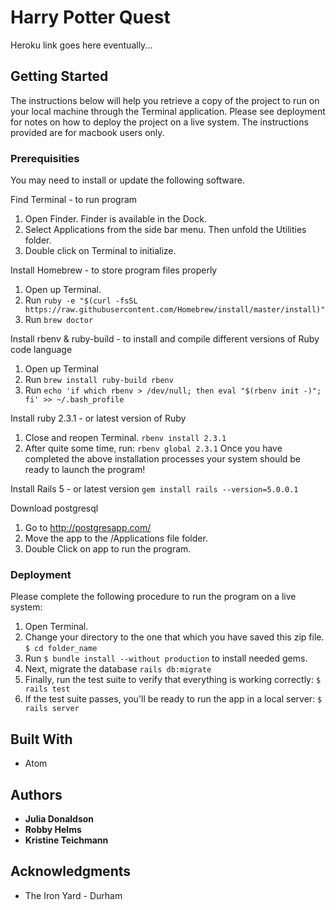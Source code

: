 # Harry Potter Quest

Heroku link goes here eventually...

## Getting Started

The instructions below will help you retrieve a copy of the project to run on your local machine through the Terminal application. Please see deployment for notes on how to deploy the project on a live system.  The instructions provided are for macbook users only.

### Prerequisities

You may need to install or update the following software.

Find Terminal - to run program
  1. Open Finder. Finder is available in the Dock.
  2. Select Applications from the side bar menu.  Then unfold the Utilities folder.
  3. Double click on Terminal to initialize.

Install Homebrew - to store program files properly
  1. Open up Terminal.
  2. Run `ruby -e "$(curl -fsSL https://raw.githubusercontent.com/Homebrew/install/master/install)"`
  3. Run `brew doctor`

Install rbenv & ruby-build - to install and compile different versions of Ruby code language
  1. Open up Terminal
  2. Run `brew install ruby-build rbenv`
  3. Run `echo 'if which rbenv > /dev/null; then eval "$(rbenv init -)"; fi' >> ~/.bash_profile`

Install ruby 2.3.1 - or latest version of Ruby
  1. Close and reopen Terminal. `rbenv install 2.3.1`
  2. After quite some time, run: `rbenv global 2.3.1`
Once you have completed the above installation processes your system should be ready to launch the program!

Install Rails 5 - or latest version
``
gem install rails --version=5.0.0.1
``

Download postgresql
  1. Go to http://postgresapp.com/
  2. Move the app to the /Applications file folder.
  3. Double Click on app to run the program.


### Deployment

Please complete the following procedure to run the program on a live system:
  1. Open Terminal.
  2. Change your directory to the one that which you have saved this zip file. `$ cd folder_name`
  3. Run `$ bundle install --without production` to install needed gems.
  4. Next, migrate the database `rails db:migrate`
  5. Finally, run the test suite to verify that everything is working correctly: `$ rails test`
  6. If the test suite passes, you'll be ready to run the app in a local server: `$ rails server`

## Built With

* Atom

## Authors

* **Julia Donaldson**
* **Robby Helms**
* **Kristine Teichmann**

## Acknowledgments

* The Iron Yard - Durham
